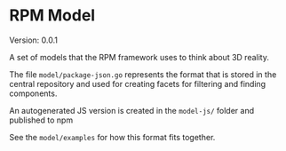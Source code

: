 # RPM Model

Version: 0.0.1

A set of models that the RPM framework uses to think about 3D reality.

The file `model/package-json.go` represents the format that is stored in the central repository and used for creating facets for filtering and finding components.

An autogenerated JS version is created in the `model-js/` folder and published to npm

See the `model/examples` for how this format fits together.
